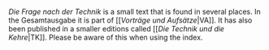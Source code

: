 _Die Frage nach der Technik_ is a small text that is found in several places. In the Gesamtausgabe it is part of [[_Vorträge und Aufsätze_|VA]]. It has also been published in a smaller editions called [[_Die Technik und die Kehre_|TK]]. Please be aware of this when using the index.